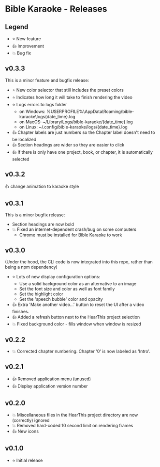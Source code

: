 # Bible Karaoke - Releases

## Legend

* :star: New feature
* :thumbsup: Improvement
* :boom: Bug fix

## v0.3.3

This is a minor feature and bugfix release:

* :star: New color selector that still includes the preset colors
* :star: Indicates how long it will take to finish rendering the video
* :star: Logs errors to logs folder
  * on Windows: %USERPROFILE%\AppData\Roaming\bible-karaoke\logs\{date_time}.log
  * on MacOS: ~/Library/Logs/bible-karaoke/{date_time}.log
  * on Linux: ~/.config/bible-karaoke/logs/{date_time}.log
* :thumbsup: Chapter labels are just numbers so the Chapter label doesn't need to be localized
* :thumbsup: Section headings are wider so they are easier to click
* :thumbsup: If there is only have one project, book, or chapter, it is automatically selected

## v0.3.2

:thumbsup: change animation to karaoke style

## v0.3.1

This is a minor bugfix release:

* Section headings are now bold
* :boom: Fixed an internet-dependent crash/bug on some computers
    * Chrome must be installed for Bible Karaoke to work

## v0.3.0

(Under the hood, the CLI code is now integrated into this repo, rather than being a npm dependency)

* :star: Lots of new display configuration options:
    * Use a solid background color as an alternative to an image
    * Set the font size and color as well as font family
    * Set the highlight color
    * Set the 'speech bubble' color and opacity
* :thumbsup: Extra 'Make another video...' button to reset the UI after a video finishes.
* :thumbsup: Added a refresh button next to the HearThis project selection
* :boom: Fixed background color - fills window when window is resized

## v0.2.2

* :boom: Corrected chapter numbering. Chapter '0' is now labeled as 'Intro'.

## v0.2.1

* :thumbsup: Removed application menu (unused)
* :thumbsup: Display application version number

## v0.2.0

* :boom: Miscellaneous files in the HearThis project directory are now (correctly) ignored
* :boom: Removed hard-coded 10 second limit on rendering frames
* :thumbsup: New icons

## v0.1.0

* :star: Initial release

